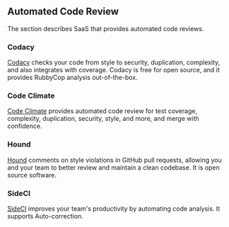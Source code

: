 ## Automated Code Review

The section describes SaaS that provides automated code reviews.

### Codacy

[Codacy](https://www.codacy.com/) checks your code from style to security, duplication, complexity, and also integrates with coverage.
Codacy is free for open source, and it provides RubbyCop analysis out-of-the-box.

### Code Climate

[Code Climate](https://codeclimate.com/) provides automated code review for test coverage, complexity, duplication, security, style, and more, and merge with confidence.

### Hound

[Hound](https://houndci.com/) comments on style violations in GitHub pull requests, allowing you and your team to better review and maintain a clean codebase.
It is open source software.

### SideCI

[SideCI](https://sideci.com) improves your team's productivity by automating code analysis.
It supports Auto-correction.
